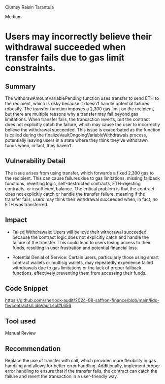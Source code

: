 Clumsy Raisin Tarantula

Medium

# Users may incorrectly believe their withdrawal succeeded when transfer fails due to gas limit constraints.

## Summary
The withdrawAmountVariablePending function uses transfer to send ETH to the recipient, which is risky because it doesn't handle potential failures robustly. The transfer function imposes a 2,300 gas limit on the recipient, but there are multiple reasons why a transfer may fail beyond gas limitations. When transfer fails, the transaction reverts, but the contract does not explicitly catch the failure, which may cause the user to incorrectly believe the withdrawal succeeded. This issue is exacerbated as the function is called during the finalizeVaultOngoingVariableWithdrawals process, potentially leaving users in a state where they think they’ve withdrawn funds when, in fact, they haven’t.

## Vulnerability Detail
The issue arises from using transfer, which forwards a fixed 2,300 gas to the recipient. This can cause failures due to gas limitations, missing fallback functions, reverting logic, self-destructed contracts, ETH-rejecting contracts, or insufficient balance. The critical problem is that the contract does not explicitly catch or handle the transfer failure, meaning if the transfer fails, users may think their withdrawal succeeded when, in fact, no ETH was transferred.

## Impact
- Failed Withdrawals: Users will believe their withdrawal succeeded because the contract logic does not explicitly catch and handle the failure of the transfer. This could lead to users losing access to their funds, resulting in user frustration and potential financial loss.

- Potential Denial of Service: Certain users, particularly those using smart contract wallets or multisig wallets, may repeatedly experience failed withdrawals due to gas limitations or the lack of proper fallback functions, effectively preventing them from accessing their funds.

## Code Snippet
https://github.com/sherlock-audit/2024-08-saffron-finance/blob/main/lido-fiv/contracts/LidoVault.sol#L656

## Tool used

Manual Review

## Recommendation
Replace the use of transfer with call, which provides more flexibility in gas handling and allows for better error handling. Additionally, implement proper error handling to ensure that if the transfer fails, the contract can catch the failure and revert the transaction in a user-friendly way.